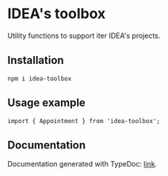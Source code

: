 # IDEA's toolbox

Utility functions to support iter IDEA's projects.

## Installation

`npm i idea-toolbox`

## Usage example

```
import { Appointment } from 'idea-toolbox';
```

## Documentation

Documentation generated with TypeDoc: [link](https://uatisdeproblem.github.io/IDEA-toolbox).

